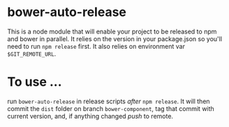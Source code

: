 # bower-auto-release
This is a node module that will enable your project to be released to npm and bower in parallel. It relies on the version in your package.json so you'll need to run `npm release` first. It also relies on environment var `$GIT_REMOTE_URL`.
# To use ... 
run `bower-auto-release` in release scripts *after*  `npm release`. It will then commit the `dist` folder on branch `bower-component`, tag that commit with current version, and, if anything changed *push* to remote.
